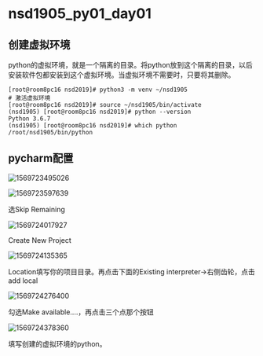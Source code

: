 # nsd1905_py01_day01

## 创建虚拟环境

python的虚拟环境，就是一个隔离的目录。将python放到这个隔离的目录，以后安装软件包都安装到这个虚拟环境。当虚拟环境不需要时，只要将其删除。

```shell
[root@room8pc16 nsd2019]# python3 -m venv ~/nsd1905
# 激活虚拟环境
[root@room8pc16 nsd2019]# source ~/nsd1905/bin/activate
(nsd1905) [root@room8pc16 nsd2019]# python --version
Python 3.6.7
(nsd1905) [root@room8pc16 nsd2019]# which python
/root/nsd1905/bin/python
```

## pycharm配置

![1569723495026](/root/.config/Typora/typora-user-images/1569723495026.png)

![1569723597639](/root/.config/Typora/typora-user-images/1569723597639.png)

选Skip Remaining

![1569724017927](/root/.config/Typora/typora-user-images/1569724017927.png)

Create New Project

![1569724135365](/root/.config/Typora/typora-user-images/1569724135365.png)

Location填写你的项目目录。再点击下面的Existing interpreter->右侧齿轮，点击add local

![1569724276400](/root/.config/Typora/typora-user-images/1569724276400.png)

勾选Make available....，再点击三个点那个按钮

![1569724378360](/root/.config/Typora/typora-user-images/1569724378360.png)

填写创建的虚拟环境的python。















